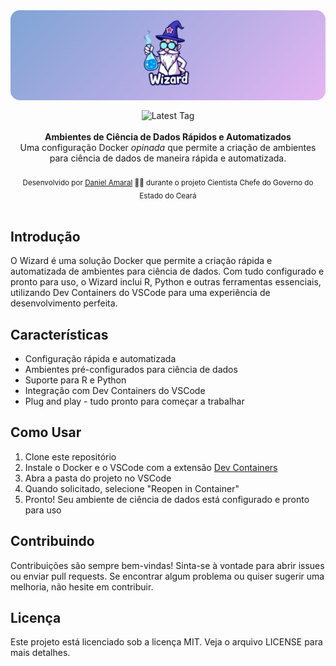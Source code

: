 <img alt="little-date banner" src=".github/banner.png" style="border-radius: 15px; max-width: 100%; height: auto; display: block; margin: 0 0 16px 0;"/>

<div align="center">
    <img src="https://img.shields.io/github/v/tag/damarals/wizard?color=success&label=Versão" alt="Latest Tag" />
</div>

<br />

<div align="center"><strong>Ambientes de Ciência de Dados Rápidos e Automatizados</strong></div>
<div align="center">Uma configuração Docker <i>opinada</i> que permite a criação de ambientes para ciência de dados de maneira rápida e automatizada.</div>

<br />
<div align="center">
  <sub>Desenvolvido por <a href="https://github.com/damarals">Daniel Amaral</a> 👨‍🔬 durante o projeto Cientista Chefe do Governo do Estado do Ceará</sub>
</div>

<br />

## Introdução

O Wizard é uma solução Docker que permite a criação rápida e automatizada de ambientes para ciência de dados. Com tudo configurado e pronto para uso, o Wizard inclui R, Python e outras ferramentas essenciais, utilizando Dev Containers do VSCode para uma experiência de desenvolvimento perfeita.

## Características

- Configuração rápida e automatizada
- Ambientes pré-configurados para ciência de dados
- Suporte para R e Python
- Integração com Dev Containers do VSCode
- Plug and play - tudo pronto para começar a trabalhar

## Como Usar

1. Clone este repositório
2. Instale o Docker e o VSCode com a extensão [Dev Containers](https://marketplace.visualstudio.com/items?itemName=ms-vscode-remote.remote-containers)
3. Abra a pasta do projeto no VSCode
4. Quando solicitado, selecione "Reopen in Container"
5. Pronto! Seu ambiente de ciência de dados está configurado e pronto para uso

## Contribuindo

Contribuições são sempre bem-vindas! Sinta-se à vontade para abrir issues ou enviar pull requests. Se encontrar algum problema ou quiser sugerir uma melhoria, não hesite em contribuir.

## Licença

Este projeto está licenciado sob a licença MIT. Veja o arquivo LICENSE para mais detalhes.